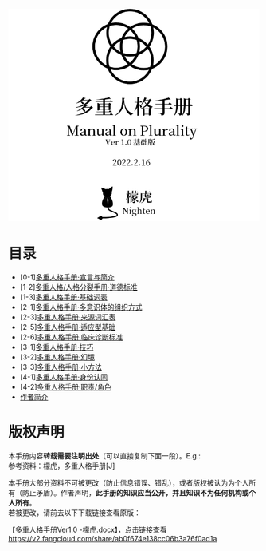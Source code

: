 ![多重人格手册 Manual on Plurality Ver 1.0基础版 2022.2.16 檬虎 Nighten](1C51938D-90CD-40C2-A6BB-462DA7CBD212.png "本Markdown记录由W192547975创建")

# 目录

- \[0-1\][多重人格手册·宣言与简介](01.md)
- \[1-2\][多重人格/人格分裂手册·道德标准​](12.md)
- \[1-3\][多重人格手册·基础词表​](13.md "等待记录")
- \[2-1\][多重人格手册·多意识体的组织方式​](21.md "等待记录")
- \[2-3\][多重人格手册·来源词汇表​](23.md "等待记录")
- \[2-5\][多重人格手册·适应型基础​](25.md "等待记录")
- \[2-6\][多重人格手册·临床诊断标准​](26.md "等待记录")
- \[3-1\][多重人格手册·技巧​](31.md)
- \[3-2\][多重人格手册·幻境​](32.md)
- \[3-3\][多重人格手册·小方法​](33.md)
- \[4-1\][多重人格手册·身份认同​](41.md)
- \[4-2\][多重人格手册·职责/角色​](42.md "等待记录")
- [作者简介​](author.md)

# 版权声明

本手册内容**转载需要注明出处**（可以直接复制下面一段）。E.g.:  
参考资料：檬虎，多重人格手册\[J\]
 
本手册大部分资料不可被更改（防止信息错误、错乱），或者版权被认为为个人所有（防止矛盾）。作者声明，**此手册的知识应当公开，并且知识不为任何机构或个人所有**。  
若被更改，请前去以下下载链接查看原版：
 
【多重人格手册Ver1.0 -檬虎.docx】，点击链接查看<https://v2.fangcloud.com/share/ab0f674e138cc06b3a76f0ad1a>
